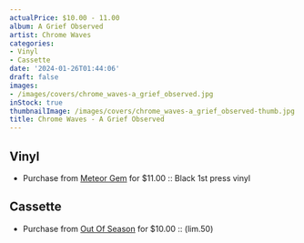 ```yaml
---
actualPrice: $10.00 - 11.00
album: A Grief Observed
artist: Chrome Waves
categories:
- Vinyl
- Cassette
date: '2024-01-26T01:44:06'
draft: false
images:
- /images/covers/chrome_waves-a_grief_observed.jpg
inStock: true
thumbnailImage: /images/covers/chrome_waves-a_grief_observed-thumb.jpg
title: Chrome Waves - A Grief Observed
---
```


## Vinyl
* Purchase from [Meteor Gem](https://meteor-gem.com/products/chrome-waves-a-grief-observed-lp) for $11.00 :: Black 1st press vinyl
## Cassette
* Purchase from [Out Of Season](https://www.outofseasonlabel.com/products/chrome-waves-a-grief-observed-cassette-tape-1) for $10.00 :: (lim.50)
